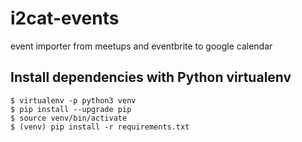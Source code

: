 # i2cat-events
event importer from meetups and eventbrite to google calendar

## Install dependencies with Python virtualenv

```
$ virtualenv -p python3 venv
$ pip install --upgrade pip
$ source venv/bin/activate
$ (venv) pip install -r requirements.txt
```
